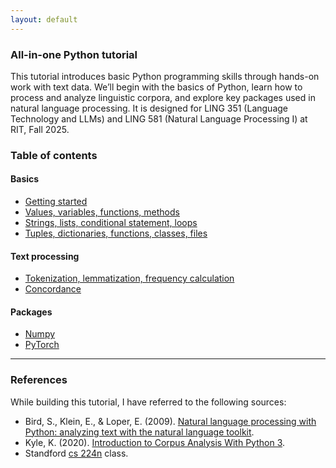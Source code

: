 ```yaml
---
layout: default
---
```


### All-in-one Python tutorial

This tutorial introduces basic Python programming skills through hands-on work with text data. We’ll begin with the basics of Python, learn how to process and analyze linguistic corpora, and explore key packages used in natural language processing. It is designed for LING 351 (Language Technology and LLMs) and LING 581 (Natural Language Processing I) at RIT, Fall 2025. 

### Table of contents
#### Basics
- [Getting started](1.md)
- [Values, variables, functions, methods](2.md)
- [Strings, lists, conditional statement, loops](3.md)
- [Tuples, dictionaries, functions, classes, files](4.md)

#### Text processing
- [Tokenization, lemmatization, frequency calculation](5.md)
- [Concordance](6.md)

#### Packages
- [Numpy](numpy.md)
- [PyTorch](pytorch.md)

---

### References

While building this tutorial, I have referred to the following sources:

- Bird, S., Klein, E., & Loper, E. (2009). [Natural language processing with Python: analyzing text with the natural language toolkit](https://tjzhifei.github.io/resources/NLTK.pdf).
- Kyle, K. (2020). [Introduction to Corpus Analysis With Python 3](https://kristopherkyle.github.io/corpus-analysis-python/).
- Standford [cs 224n](https://web.stanford.edu/class/cs224n/) class.

